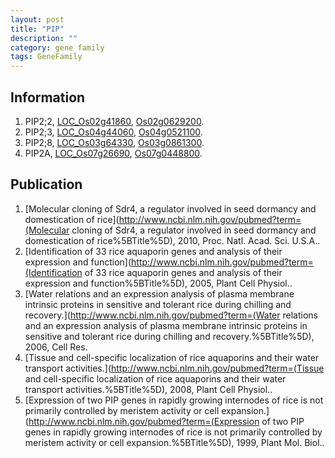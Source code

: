 ```yaml
---
layout: post
title: "PIP"
description: ""
category: gene family
tags: GeneFamily
---
```


## Information
1. PIP2;2, [LOC_Os02g41860](http://rice.plantbiology.msu.edu/cgi-bin/ORF_infopage.cgi?orf=LOC_Os02g41860), [Os02g0629200](http://rapdb.dna.affrc.go.jp/viewer/gbrowse_details/irgsp1?name=Os02g0629200).
2. PIP2;3, [LOC_Os04g44060](http://rice.plantbiology.msu.edu/cgi-bin/ORF_infopage.cgi?orf=LOC_Os04g44060), [Os04g0521100](http://rapdb.dna.affrc.go.jp/viewer/gbrowse_details/irgsp1?name=Os04g0521100).
3. PIP2;8, [LOC_Os03g64330](http://rice.plantbiology.msu.edu/cgi-bin/ORF_infopage.cgi?orf=LOC_Os03g64330), [Os03g0861300](http://rapdb.dna.affrc.go.jp/viewer/gbrowse_details/irgsp1?name=Os03g0861300).
4. PIP2A, [LOC_Os07g26690](http://rice.plantbiology.msu.edu/cgi-bin/ORF_infopage.cgi?orf=LOC_Os07g26690), [Os07g0448800](http://rapdb.dna.affrc.go.jp/viewer/gbrowse_details/irgsp1?name=Os07g0448800).

## Publication
1. [Molecular cloning of Sdr4, a regulator involved in seed dormancy and domestication of rice](http://www.ncbi.nlm.nih.gov/pubmed?term=(Molecular cloning of Sdr4, a regulator involved in seed dormancy and domestication of rice%5BTitle%5D), 2010, Proc. Natl. Acad. Sci. U.S.A..
2. [Identification of 33 rice aquaporin genes and analysis of their expression and function](http://www.ncbi.nlm.nih.gov/pubmed?term=(Identification of 33 rice aquaporin genes and analysis of their expression and function%5BTitle%5D), 2005, Plant Cell Physiol..
3. [Water relations and an expression analysis of plasma membrane intrinsic proteins  in sensitive and tolerant rice during chilling and recovery.](http://www.ncbi.nlm.nih.gov/pubmed?term=(Water relations and an expression analysis of plasma membrane intrinsic proteins  in sensitive and tolerant rice during chilling and recovery.%5BTitle%5D), 2006, Cell Res.
4. [Tissue and cell-specific localization of rice aquaporins and their water transport activities.](http://www.ncbi.nlm.nih.gov/pubmed?term=(Tissue and cell-specific localization of rice aquaporins and their water transport activities.%5BTitle%5D), 2008, Plant Cell Physiol..
5. [Expression of two PIP genes in rapidly growing internodes of rice is not primarily controlled by meristem activity or cell expansion.](http://www.ncbi.nlm.nih.gov/pubmed?term=(Expression of two PIP genes in rapidly growing internodes of rice is not primarily controlled by meristem activity or cell expansion.%5BTitle%5D), 1999, Plant Mol. Biol..


